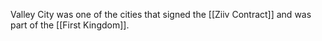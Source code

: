 Valley City was one of the cities that signed the [[Ziiv Contract]] and was part of the [[First Kingdom]].